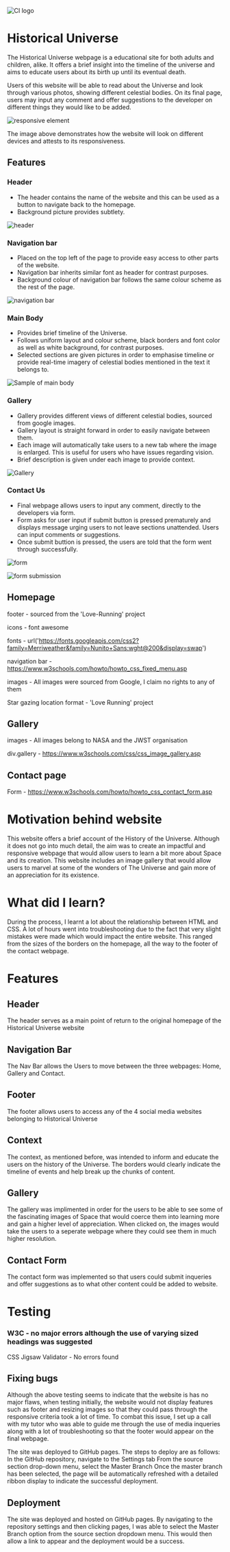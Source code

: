 ![CI logo](https://codeinstitute.s3.amazonaws.com/fullstack/ci_logo_small.png)

# **Historical Universe**

The Historical Universe webpage is a educational site for both adults and children, alike. It offers a brief insight into the timeline of the universe and aims to educate users about its birth up until its eventual death. 

Users of this website will be able to read about the Universe and look through various photos, showing different celestial bodies. On its final page, users may input any comment and offer suggestions to the developer on different things they would like to be added. 

![responsive element](/assets/css/images/responsive.jpg)

The image above demonstrates how the website will look on different devices and attests to its responsiveness. 

## **Features**
 ### **Header**
- The header contains the name of the website and this can be used as a button to navigate back to the homepage. 
- Background picture provides subtlety. 

![header](/assets/css/images/header1.jpg)

 ### **Navigation bar**
 - Placed on the top left of the page to provide easy access to other parts of the website. 
 - Navigation bar inherits similar font as header for contrast purposes. 
 - Background colour of navigation bar follows the same colour scheme as the rest of the page. 

![navigation bar](/assets/css/images/navigation_bar.jpg)

### **Main Body**
- Provides brief timeline of the Universe. 
- Follows uniform layout and colour scheme, black borders and font color as well as white background, for contrast purposes. 
- Selected sections are given pictures in order to emphasise timeline or provide real-time imagery of celestial bodies mentioned in the text it belongs to. 

![Sample of main body](/assets/css/images/body.jpg)

### **Gallery**
- Gallery provides different views of different celestial bodies, sourced from google images. 
- Gallery layout is straight forward in order to easily navigate between them. 
- Each image will automatically take users to a new tab where the image is enlarged. This is useful for users who have issues regarding vision. 
- Brief description is given under each image to provide context. 

![Gallery](/assets/css/images/gallery.jpg)

### **Contact Us**
- Final webpage allows users to input any comment, directly to the developers via form. 
- Form asks for user input if submit button is pressed prematurely and displays message urging users to not leave sections unattended.
Users can input comments or suggestions.  
- Once submit buttion is pressed, the users are told that the form went through successfully. 

![form](/assets/css/images/form.jpg)

![form submission](/assets/css/images/form_submission.jpg)





## Homepage

footer - sourced from the 'Love-Running' project

icons - font awesome

fonts - url('https://fonts.googleapis.com/css2?family=Merriweather&family=Nunito+Sans:wght@200&display=swap')

navigation bar - https://www.w3schools.com/howto/howto_css_fixed_menu.asp

images - All images were sourced from Google, I claim no rights to any of them

Star gazing location format - 'Love Running' project

## Gallery

images - All images belong to NASA and the JWST organisation

div.gallery - https://www.w3schools.com/css/css_image_gallery.asp

## Contact page

Form - https://www.w3schools.com/howto/howto_css_contact_form.asp

# Motivation behind website

This website offers a brief account of the History of the Universe. Although it does not go into much detail, the aim was to create an impactful and responsive webpage that would allow users to learn a bit more about Space and its creation. This website includes an image gallery that would allow users to marvel at some of the wonders of The Universe and gain more of an appreciation for its existence.

# What did I learn?

During the process, I learnt a lot about the relationship between HTML and CSS. A lot of hours went into troubleshooting due to the fact that very slight mistakes were made which would impact the entire website. This ranged from the sizes of the borders on the homepage, all the way to the footer of the contact webpage. 

# Features

## Header

The header serves as a main point of return to the original homepage of the Historical Universe website

## Navigation Bar

The Nav Bar allows the Users to move between the three webpages: Home, Gallery and Contact. 

## Footer

The footer allows users to access any of the 4 social media websites belonging to Historical Universe

## Context

The context, as mentioned before, was intended to inform and educate the users on the history of the Universe. The borders would clearly indicate the timeline of events and help break up the chunks of content. 



## Gallery

The gallery was implimented in order for the users to be able to see some of the fascinating images of Space that would coerce them into learning more and gain a higher level of appreciation. When clicked on, the images would take the users to a seperate webpage where they could see them in much higher resolution. 

## Contact Form

The contact form was implemented so that users could submit inqueries and offer suggestions as to what other content could be added to website. 

# Testing

### W3C - no major errors although the use of varying sized headings was suggested
CSS Jigsaw Validator - No errors found

## Fixing bugs

Although the above testing seems to indicate that the website is has no major flaws, when testing initially, the website would not display features such as footer and resizing images so that they could pass through the responsive criteria took a lot of time. To combat this issue, I set up a call with my tutor who was able to guide me through the use of media inqueries along with a lot of troubleshooting so that the footer would appear on the final webpage. 

The site was deployed to GitHub pages. The steps to deploy are as follows:
In the GitHub repository, navigate to the Settings tab
From the source section drop-down menu, select the Master Branch
Once the master branch has been selected, the page will be automatically refreshed with a detailed ribbon display to indicate the successful deployment.

## Deployment

The site was deployed and hosted on GitHub pages. By navigating to the repository settings and then clicking pages, I was able to select the Master Branch option from the source section dropdown menu. This would then allow a link to appear and the deployment would be a success. 
